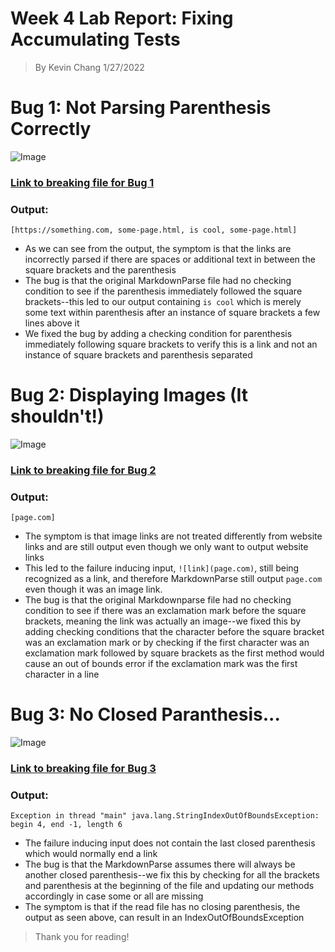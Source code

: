# **Week 4 Lab Report:** Fixing Accumulating Tests
>By Kevin Chang 1/27/2022

# Bug 1: Not Parsing Parenthesis Correctly
![Image](https://i.imgur.com/do6DlHE.png)

### [Link to breaking file for Bug 1](https://github.com/kevinchang1125/markdown-parse/blob/main/break.md)

### Output:
```
[https://something.com, some-page.html, is cool, some-page.html]
```
- As we can see from the output, the symptom is that the links are incorrectly parsed if there are spaces or additional text in between the square brackets and the parenthesis
- The bug is that the original MarkdownParse file had no checking condition to see if the parenthesis immediately followed the square brackets--this led to our output containing `is cool` which is merely some text within parenthesis after an instance of square brackets a few lines above it
- We fixed the bug by adding a checking condition for parenthesis immediately following square brackets to verify this is a link and not an instance of square brackets and parenthesis separated

# Bug 2: Displaying Images (It shouldn't!)
![Image](https://i.imgur.com/t4Uuymh.png)

### [Link to breaking file for Bug 2](https://github.com/Cubified/markdown-parse/blob/main/test-file6.md)

### Output:
```
[page.com]
```
- The symptom is that image links are not treated differently from website links and are still output even though we only want to output website links
- This led to the failure inducing input, `![link](page.com)`, still being recognized as a link, and therefore MarkdownParse still output `page.com` even though it was an image link.
- The bug is that the original Markdownparse file had no checking condition to see if there was an exclamation mark before the square brackets, meaning the link was actually an image--we fixed this by adding checking conditions that the character before the square bracket was an exclamation mark or by checking if the first character was an exclamation mark followed by square brackets as the first method would cause an out of bounds error if the exclamation mark was the first character in a line


# Bug 3: No Closed Paranthesis...
![Image](https://i.imgur.com/ORJfWCG.png)

### [Link to breaking file for Bug 3](https://github.com/Cubified/markdown-parse/blob/main/breaking_test_3.md)

### Output:
```
Exception in thread "main" java.lang.StringIndexOutOfBoundsException: begin 4, end -1, length 6
```
- The failure inducing input does not contain the last closed parenthesis which would normally end a link
- The bug is that the MarkdownParse assumes there will always be another closed parenthesis--we fix this by checking for all the brackets and parenthesis at the beginning of the file and updating our methods accordingly in case some or all are missing
- The symptom is that if the read file has no closing parenthesis, the output as seen above, can result in an IndexOutOfBoundsException 


>Thank you for reading!